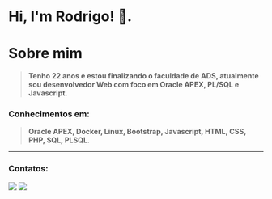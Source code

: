 # **Hi, I'm Rodrigo! 👋**.

# Sobre mim
> **Tenho 22 anos e estou finalizando o faculdade de ADS, atualmente sou desenvolvedor Web com foco em Oracle APEX, PL/SQL e Javascript.**

### Conhecimentos em:

> **Oracle APEX, Docker, Linux, Bootstrap, Javascript, HTML, CSS, PHP, SQL, PLSQL**.

---
### Contatos:
<div>
  <a href="https://www.linkedin.com/in/rodrigoDev6" target="_blank"><img src="https://img.shields.io/badge/-LinkedIn-%230077B5?style=for-the-badge&logo=linkedin&logoColor=white" target="_blank"></a> 
  <a href = "mailto:rodrigolima.alves21@gmail.com"><img src="https://img.shields.io/badge/-Gmail-%23333?style=for-the-badge&logo=gmail&logoColor=white" target="_blank"></a>
<div>